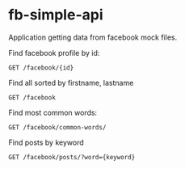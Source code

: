 # fb-simple-api

Application getting data from facebook mock files.

Find facebook profile by id:

    GET /facebook/{id}

Find all sorted by firstname, lastname

    GET /facebook

Find most common words:

    GET /facebook/common-words/

Find posts by keyword

    GET /facebook/posts/?word={keyword}
